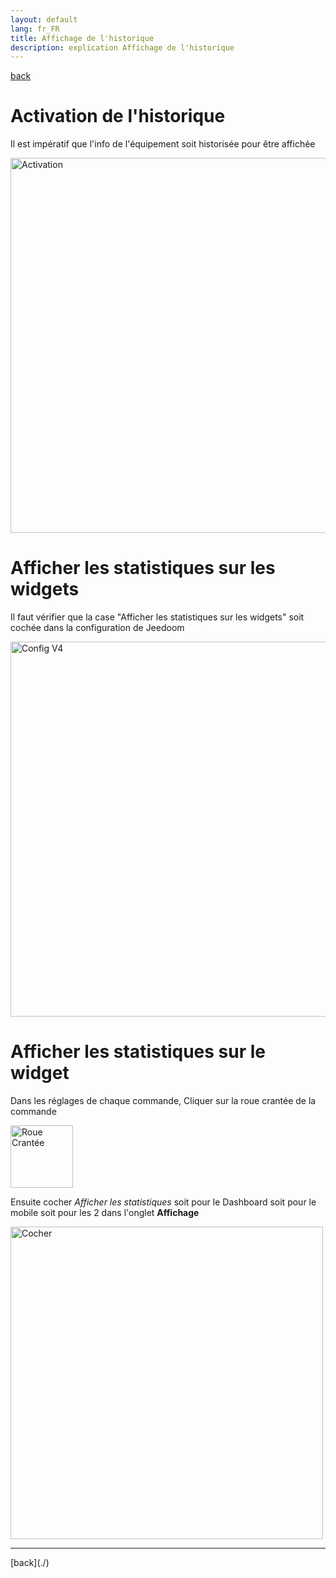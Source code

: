 ```yaml
---
layout: default
lang: fr_FR
title: Affichage de l'historique
description: explication Affichage de l'historique
---
```


[back](./)

# Activation de l'historique

Il est impératif que l'info de l'équipement soit historisée pour être affichée

<p><img src="../{{site.img}}/stats_activation_1.png" alt="Activation" width="600"/></p>

# Afficher les statistiques sur les widgets

Il faut vérifier que la case "Afficher les statistiques sur les widgets" soit cochée dans la configuration de Jeedoom

<p><img src="../{{site.img}}/stats_activation_2.png" alt="Config V4" width="600"/></p>

# Afficher les statistiques sur le widget

Dans les réglages de chaque commande, Cliquer sur la roue crantée de la commande

<p><img src="../{{site.img}}/config_roue.png" alt="Roue Crantée" width="100"/></p>

Ensuite cocher <i>Afficher les statistiques</i> soit pour le Dashboard soit pour le mobile soit pour les 2 dans l'onglet <b>Affichage</b>

<p><img src="../{{site.img}}/stats_activation_3.png" alt="Cocher" width="500"/></p>

<hr />
[back](./)
